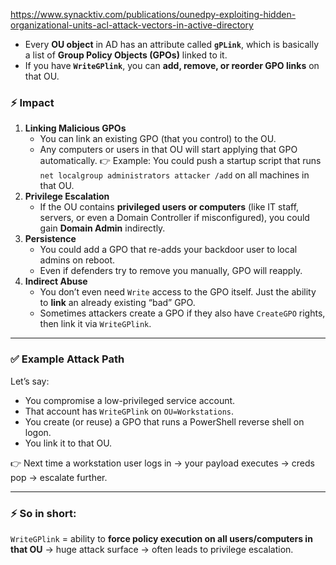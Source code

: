 https://www.synacktiv.com/publications/ounedpy-exploiting-hidden-organizational-units-acl-attack-vectors-in-active-directory
- Every **OU object** in AD has an attribute called **`gPLink`**, which is basically a list of **Group Policy Objects (GPOs)** linked to it.
- If you have **`WriteGPlink`**, you can **add, remove, or reorder GPO links** on that OU.
### ⚡ Impact

1. **Linking Malicious GPOs**
    - You can link an existing GPO (that you control) to the OU.
    - Any computers or users in that OU will start applying that GPO automatically.
    👉 Example: You could push a startup script that runs `net localgroup administrators attacker /add` on all machines in that OU.
2. **Privilege Escalation**
    - If the OU contains **privileged users or computers** (like IT staff, servers, or even a Domain Controller if misconfigured), you could gain **Domain Admin** indirectly.
3. **Persistence**
    - You could add a GPO that re-adds your backdoor user to local admins on reboot.
    - Even if defenders try to remove you manually, GPO will reapply.
4. **Indirect Abuse**
    - You don’t even need `Write` access to the GPO itself. Just the ability to **link** an already existing “bad” GPO.
    - Sometimes attackers create a GPO if they also have `CreateGPO` rights, then link it via `WriteGPlink`.
---
### ✅ Example Attack Path
Let’s say:

- You compromise a low-privileged service account.    
- That account has `WriteGPlink` on `OU=Workstations`.
- You create (or reuse) a GPO that runs a PowerShell reverse shell on logon.
- You link it to that OU.

👉 Next time a workstation user logs in → your payload executes → creds pop → escalate further.

---
### ⚡ So in short:  
`WriteGPlink` = ability to **force policy execution on all users/computers in that OU** → huge attack surface → often leads to privilege escalation.